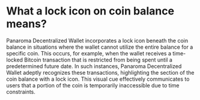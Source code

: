 # What a lock icon on coin balance means?

Panaroma Decentralized Wallet incorporates a lock icon beneath the coin balance in situations where the wallet cannot utilize the entire balance for a specific coin. This occurs, for example, when the wallet receives a time-locked Bitcoin transaction that is restricted from being spent until a predetermined future date. In such instances, Panaroma Decentralized Wallet adeptly recognizes these transactions, highlighting the section of the coin balance with a lock icon. This visual cue effectively communicates to users that a portion of the coin is temporarily inaccessible due to time constraints.







